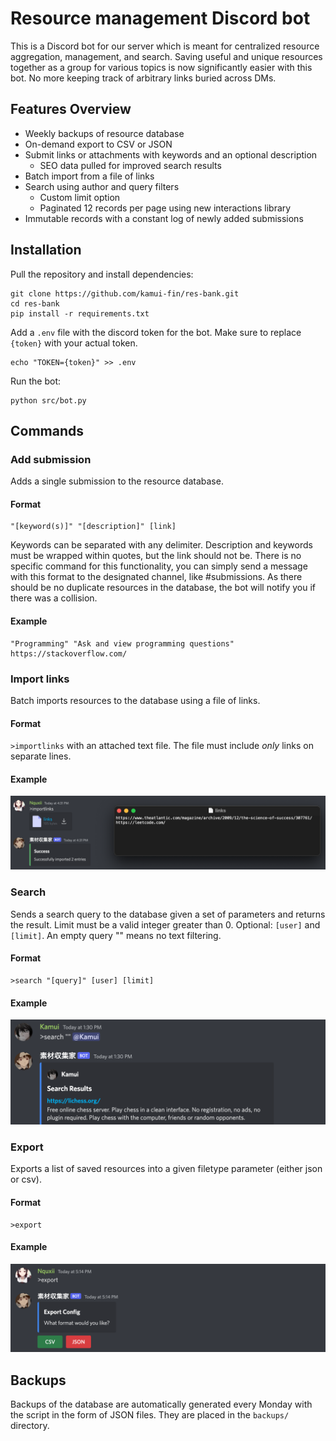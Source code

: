 # Resource management Discord bot

This is a Discord bot for our server which is meant for centralized resource aggregation, management, and search. Saving useful and unique resources together as a group for various topics is now significantly easier with this bot. No more keeping track of arbitrary links buried across DMs.

## Features Overview

- Weekly backups of resource database
- On-demand export to CSV or JSON
- Submit links or attachments with keywords and an optional description
  - SEO data pulled for improved search results
- Batch import from a file of links
- Search using author and query filters
  - Custom limit option
  - Paginated 12 records per page using new interactions library
- Immutable records with a constant log of newly added submissions

## Installation

Pull the repository and install dependencies:

```
git clone https://github.com/kamui-fin/res-bank.git
cd res-bank
pip install -r requirements.txt
```

Add a `.env` file with the discord token for the bot. Make sure to replace `{token}` with your actual token.

```
echo "TOKEN={token}" >> .env
```

Run the bot:

```
python src/bot.py
```

## Commands

### Add submission

Adds a single submission to the resource database.

#### Format

```
"[keyword(s)]" "[description]" [link]
```

Keywords can be separated with any delimiter. Description and keywords must be wrapped within quotes, but the link should not be.
There is no specific command for this functionality, you can simply send a message with this format to the designated channel, like #submissions.
As there should be no duplicate resources in the database, the bot will notify you if there was a collision.

#### Example

```
"Programming" "Ask and view programming questions" https://stackoverflow.com/
```

### Import links

Batch imports resources to the database using a file of links.

#### Format

`>importlinks` with an attached text file. The file must include _only_ links on separate lines.

#### Example

![Example use case of importlinks](./screenshots/importlinks.png)

### Search

Sends a search query to the database given a set of parameters and returns the result. Limit must be a valid integer greater than 0.
Optional: `[user]` and `[limit]`. An empty query "" means no text filtering.

#### Format

```
>search "[query]" [user] [limit]
```

#### Example

![Example use case of search](./screenshots/search.png)

### Export

Exports a list of saved resources into a given filetype parameter (either json or csv).

#### Format

```
>export
```

#### Example

![Example use case of export](./screenshots/export.png)

## Backups

Backups of the database are automatically generated every Monday with the script in the form of JSON files. They are placed in the `backups/` directory.

